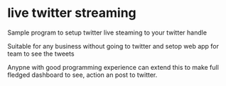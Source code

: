 # live twitter streaming

Sample program to setup twitter live steaming to your twitter handle

Suitable for any business without going to twitter and setop web app for team to see the tweets

Anypne with good programming experience can extend this to make full fledged dashboard to see, action an post to twitter.

